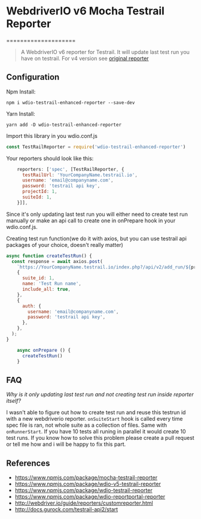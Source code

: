 # WebdriverIO v6 Mocha Testrail Reporter

====================
> A WebdriverIO v6 reporter for Testrail. It will update last test run you have on testrail.
> For v4 version see [original reporter](https://github.com/oxynade/wdio-testrail-reporter)

## Configuration

Npm Install:

`
npm i wdio-testrail-enhanced-reporter --save-dev
`

Yarn Install:

`
yarn add -D wdio-testrail-enhanced-reporter
`

Import this library in you wdio.conf.js

```js
const TestRailReporter = require('wdio-testrail-enhanced-reporter')
```

Your reporters should look like this:

```js
    reporters: ['spec', [TestRailReporter, {
      testRailUrl: 'YourCompanyName.testrail.io',
      username: 'email@companyname.com',
      password: 'testrail api key',
      projectId: 1,
      suiteId: 1,
    }]],
```

Since it's only updating last test run you will either need to create test run manually or make an api call to create one in onPrepare hook in your wdio.conf.js.

Creating test run function(we do it with axios, but you can use testrail api packages of your choice, doesn't really matter)

```js
async function createTestRun() {
  const response = await axios.post(
    `https://YourCompanyName.testrail.io/index.php?/api/v2/add_run/${projectId}`,
    {
      suite_id: 1,
      name: 'Test Run name',
      include_all: true,
    },
    {
      auth: {
        username: 'email@companyname.com',
        password: 'testrail api key',
      },
    },
  );
}
```

```js
    async onPrepare () {
      createTestRun()
    }
```

## FAQ

_Why is it only updating last test run and not creating test run inside reporter itself?_

I wasn't able to figure out how to create test run and reuse this testrun id with a new webdriverio reporter. `onSuiteStart` hook is called every time spec file is ran, not whole suite as a collection of files. Same with `onRunnerStart`. If you have 10 tests all runing in parallel it would create 10 test runs. If you know how to solve this problem please create a pull request or tell me how and i will be happy to fix this part.

## References

- https://www.npmjs.com/package/mocha-testrail-reporter
- https://www.npmjs.com/package/wdio-v5-testrail-reporter
- https://www.npmjs.com/package/wdio-testrail-reporter
- https://www.npmjs.com/package/wdio-reportportal-reporter
- http://webdriver.io/guide/reporters/customreporter.html
- http://docs.gurock.com/testrail-api2/start
